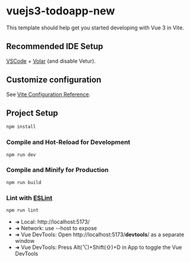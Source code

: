 # vuejs3-todoapp-new

This template should help get you started developing with Vue 3 in Vite.

## Recommended IDE Setup

[VSCode](https://code.visualstudio.com/) + [Volar](https://marketplace.visualstudio.com/items?itemName=Vue.volar) (and disable Vetur).

## Customize configuration

See [Vite Configuration Reference](https://vitejs.dev/config/).

## Project Setup

```sh
npm install
```

### Compile and Hot-Reload for Development

```sh
npm run dev
```

### Compile and Minify for Production

```sh
npm run build
```

### Lint with [ESLint](https://eslint.org/)

```sh
npm run lint
```

- ➜ Local: http://localhost:5173/
- ➜ Network: use --host to expose
- ➜ Vue DevTools: Open http://localhost:5173/**devtools**/ as a separate window
- ➜ Vue DevTools: Press Alt(⌥)+Shift(⇧)+D in App to toggle the Vue DevTools

